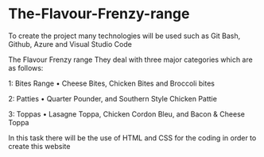 # The-Flavour-Frenzy-range
To create the project many technologies will be used such as Git Bash, Github, Azure and Visual Studio Code

The Flavour Frenzy range
They deal with three major categories which are as follows:

1:	Bites Range
•	Cheese Bites, Chicken Bites and Broccoli bites

2:	Patties
•	Quarter Pounder, and Southern Style Chicken Pattie

3:	Toppas
•	Lasagne Toppa, Chicken Cordon Bleu, and Bacon & Cheese Toppa

In this task there will be the use of HTML and CSS for the coding in order to create this website


